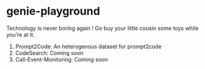 # genie-playground

Technology is never boring again ! Go buy your little cousin some toys while you’re at it.

1. Prompt2Code: An heterogenous dataset for prompt2code
2. CodeSearch: Coming soon
3. Call-Event-Monitoring: Coming soon